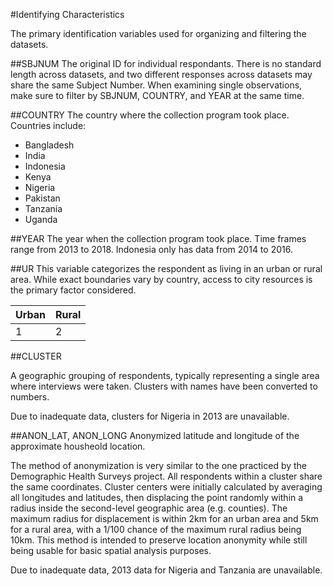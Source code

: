 #Identifying Characteristics

The primary identification variables used for organizing and filtering the datasets.

##SBJNUM
The original ID for individual respondants. There is no standard length across datasets, and two different responses across datasets may share the same Subject Number. When examining single observations, make sure to filter by SBJNUM, COUNTRY, and YEAR at the same time.

##COUNTRY
The country where the collection program took place.
Countries include:

* Bangladesh
* India
* Indonesia
* Kenya
* Nigeria
* Pakistan
* Tanzania
* Uganda

##YEAR
The year when the collection program took place. 
Time frames range from 2013 to 2018. Indonesia only has data from 2014 to 2016.

##UR
This variable categorizes the respondent as living in an urban or rural area. While exact boundaries vary by country, access to city resources is the primary factor considered.

Urban | Rural
---| ---
1 | 2

##CLUSTER

A geographic grouping of respondents, typically representing a single area where interviews were taken. Clusters with names have been converted to numbers.

Due to inadequate data, clusters for Nigeria in 2013 are unavailable.

##ANON_LAT, ANON_LONG
Anonymized latitude and longitude of the approximate housheold location.

The method of anonymization is very similar to the one practiced by the Demographic Health Surveys project. All respondents within a cluster share the same coordinates. Cluster centers were initially calculated by averaging all longitudes and latitudes, then displacing the point randomly within a radius inside the second-level geographic area (e.g. counties). The maximum radius for displacement is within 2km for an urban area and 5km for a rural area, with a 1/100 chance of the maximum rural radius being 10km. This method is intended to preserve location anonymity while still being usable for basic spatial analysis purposes. 

Due to inadequate data, 2013 data for Nigeria and Tanzania are unavailable.
